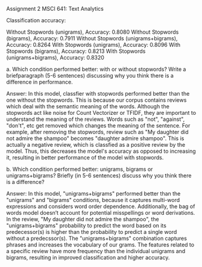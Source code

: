 Assignment 2 
MSCI 641: Text Analytics 

Classification accuracy:

Without Stopwords (unigrams), Accuracy: 0.8080
Without Stopwords (bigrams), Accuracy: 0.7911
Without Stopwords	(unigrams+bigrams), Accuracy: 0.8264
With Stopwords (unigrams), Accuracy: 0.8096
With Stopwords (bigrams), Accuracy: 0.8213
With Stopwords (unigrams+bigrams), Accuracy: 0.8320

a. Which condition performed better: with or without stopwords? Write a briefparagraph (5-6 sentences) discussing why you think there is a difference in performance.

Answer: In this model, classfier with stopwords performed better than the one without the stopwords. This is because our corpus contains reviews which deal with the semantic meaning of the words. Although the stopwords act like noise for Count Vectorizer or TFIDF, they are important to understand the meaning of the reviews. Words such as "not", "against", "don't", etc get removed which changes the meaning of the sentence. For example, after removing the stopwords, review such as "My daughter did not admire the shampoo" becomes "daughter admire shampoo". This is actually a negative review, which is classfied as a positive review by the model. Thus, this decreases the model's accuracy as opposed to increasing it, resulting in better performance of the model with stopwords.

b. Which condition performed better: unigrams, bigrams or unigrams+bigrams? Briefly (in 5-6 sentences) discuss why you think there is a difference?

Answer: In this model, "unigrams+bigrams" performed better than the "unigrams" and "bigrams" conditions, because it captures multi-word expressions and considers word order dependence. Additionally, the bag of words model doesn’t account for potential misspellings or word derivations. In the review, "My daughter did not admire the shampoo", the "unigrams+bigrams" probability to predict the word based on its predecessor(s) is higher than the probability to predict a single word without a predecssor(s). The "unigrams+bigrams" combination captures phrases and increases the vocabulary of our grams. The features related to a specific review have more frequency than the individual unigrams and bigrams, resulting in improved classification and higher accuracy.
